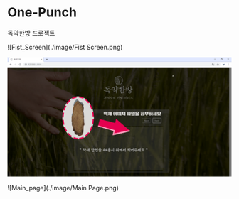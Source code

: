 # One-Punch
독약한방 프로젝트

![Fist_Screen](./image/Fist Screen.png)

![Guide](./image/Guide.png)

![Main_page](./image/Main Page.png)
